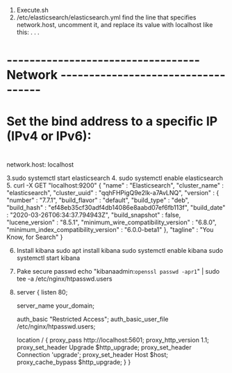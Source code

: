 

1. Execute.sh
2. /etc/elasticsearch/elasticsearch.yml
 find the line that specifies network.host, uncomment it, and replace its value with localhost like this:
 . . .
# ---------------------------------- Network -----------------------------------
#
# Set the bind address to a specific IP (IPv4 or IPv6):
#
network.host: localhost

3.sudo systemctl start elasticsearch
4. sudo systemctl enable elasticsearch
5. curl -X GET "localhost:9200"
{
  "name" : "Elasticsearch",
  "cluster_name" : "elasticsearch",
  "cluster_uuid" : "qqhFHPigQ9e2lk-a7AvLNQ",
  "version" : {
    "number" : "7.7.1",
    "build_flavor" : "default",
    "build_type" : "deb",
    "build_hash" : "ef48eb35cf30adf4db14086e8aabd07ef6fb113f",
    "build_date" : "2020-03-26T06:34:37.794943Z",
    "build_snapshot" : false,
    "lucene_version" : "8.5.1",
    "minimum_wire_compatibility_version" : "6.8.0",
    "minimum_index_compatibility_version" : "6.0.0-beta1"
  },
  "tagline" : "You Know, for Search"
}


6. Install kibana
sudo apt install kibana
sudo systemctl enable kibana
sudo systemctl start kibana

7. Pake secure passwd
echo "kibanaadmin:`openssl passwd -apr1`" | sudo tee -a /etc/nginx/htpasswd.users

8. server {
    listen 80;

    server_name your_domain;

    auth_basic "Restricted Access";
    auth_basic_user_file /etc/nginx/htpasswd.users;

    location / {
        proxy_pass http://localhost:5601;
        proxy_http_version 1.1;
        proxy_set_header Upgrade $http_upgrade;
        proxy_set_header Connection 'upgrade';
        proxy_set_header Host $host;
        proxy_cache_bypass $http_upgrade;
    }
}


